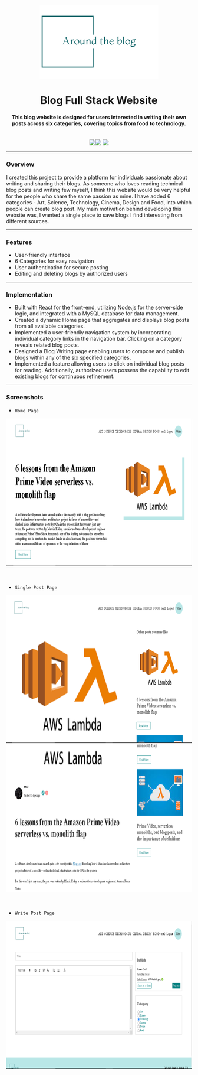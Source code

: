 <p align="center">
 <a href="https://blog-fullstack-app-kappa.vercel.app/"> <img height=200px src="./client/src/img/logo.png" alt="Blog Website Logo"> </a>
</p>

<h1 align="center">Blog Full Stack Website</h1>
<div align="center">
     <h4 align="center">This blog website is designed for users interested in writing their own posts across six     
       categories, covering topics from food to technology.
     </h4><br/>
     <img src="https://img.shields.io/badge/React-20232A?style=for-the-badge&logo=react&logoColor=61DAFB"/><img  
       src="https://img.shields.io/badge/Node%20js-339933?style=for-the-badge&logo=nodedotjs&logoColor=white"/> <img 
       src="https://img.shields.io/badge/MySQL-005C84?style=for-the-badge&logo=mysql&logoColor=white"/> 

</div>

-----------------------------------------
### Overview
I created this project to provide a platform for individuals passionate about writing and sharing their blogs. As someone who loves reading technical blog posts and writing few myself, I think this website would be very helpful for the people who share the same passion as mine. I have added 6 categories - Art, Science, Technology, Cinema, Design and Food, into which people can create blog post. My main motivation behind developing this website was, I wanted a single place to save blogs I find interesting from different sources.


-----------------------------------------

### Features

* User-friendly interface
* 6 Categories for easy navigation
* User authentication for secure posting
* Editing and deleting blogs by authorized users

-----------------------------------------

### Implementation
* Built with React for the front-end, utilizing Node.js for the server-side logic, and integrated with a MySQL database for data management.
* Created a dynamic Home page that aggregates and displays blog posts from all available categories.
* Implemented a user-friendly navigation system by incorporating individual category links in the navigation bar. Clicking on a category reveals related blog posts.
* Designed a Blog Writing page enabling users to compose and publish blogs within any of the six specified categories.
* Implemented a feature allowing users to click on individual blog posts for reading. Additionally, authorized users possess the capability to edit existing blogs for continuous refinement.

-----------------------------------------

### Screenshots
* `Home Page`
  
<p align="center">
 <img height=400px src="./client/Screenshots/Home_page1.PNG" alt="Home page img">
</p>

<br>

* `Single Post Page`
  
<p align="center">
 <img height=400px src="./client/Screenshots/Single_post1.PNG" alt="Single Post Page Img">
 <img height=400px src="./client/Screenshots/Single_post2.PNG" alt="Single Post Page Img">
</p>

<br>

* `Write Post Page`
  
<p align="center">
 <img height=400px src="./client/Screenshots/Write_page.PNG" alt="Write Page Img">
</p>






